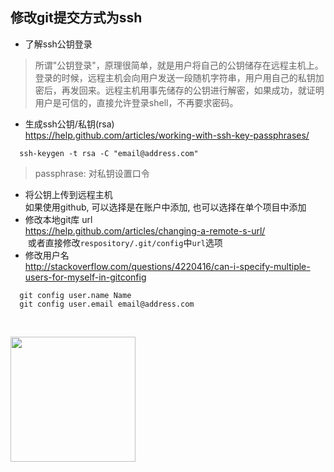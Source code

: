 ## 修改git提交方式为**ssh**
* 了解ssh公钥登录  
> 所谓"公钥登录"，原理很简单，就是用户将自己的公钥储存在远程主机上。登录的时候，远程主机会向用户发送一段随机字符串，用户用自己的私钥加密后，再发回来。远程主机用事先储存的公钥进行解密，如果成功，就证明用户是可信的，直接允许登录shell，不再要求密码。
* 生成ssh公钥/私钥(rsa)  
  <https://help.github.com/articles/working-with-ssh-key-passphrases/>  
```
  ssh-keygen -t rsa -C "email@address.com"
```                    
> passphrase: 对私钥设置口令
* 将公钥上传到远程主机  
  如果使用github, 可以选择是在账户中添加, 也可以选择在单个项目中添加      
* 修改本地git库 url  
  <https://help.github.com/articles/changing-a-remote-s-url/>  
  或者直接修改`respository/.git/config`中`url`选项
* 修改用户名  
  <http://stackoverflow.com/questions/4220416/can-i-specify-multiple-users-for-myself-in-gitconfig>
```
  git config user.name Name  
  git config user.email email@address.com
```
       
  

<img src="https://zos.alipayobjects.com/rmsportal/psagSCVHOKQVqqNjjMdf.jpg" width="200" height="200" />

